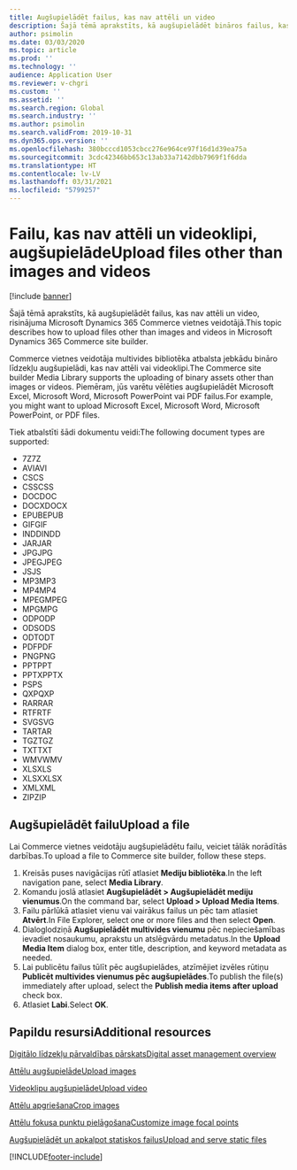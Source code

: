 ```yaml
---
title: Augšupielādēt failus, kas nav attēli un video
description: Šajā tēmā aprakstīts, kā augšupielādēt bināros failus, kas nav attēli un video, risinājuma Microsoft Dynamics 365 Commerce vietnes veidotājā.
author: psimolin
ms.date: 03/03/2020
ms.topic: article
ms.prod: ''
ms.technology: ''
audience: Application User
ms.reviewer: v-chgri
ms.custom: ''
ms.assetid: ''
ms.search.region: Global
ms.search.industry: ''
ms.author: psimolin
ms.search.validFrom: 2019-10-31
ms.dyn365.ops.version: ''
ms.openlocfilehash: 380bcccd1053cbcc276e964ce97f16d1d39ea75a
ms.sourcegitcommit: 3cdc42346bb653c13ab33a7142dbb7969f1f6dda
ms.translationtype: HT
ms.contentlocale: lv-LV
ms.lasthandoff: 03/31/2021
ms.locfileid: "5799257"
---
```

# <a name="upload-files-other-than-images-and-videos"></a><span data-ttu-id="ac8f9-103">Failu, kas nav attēli un videoklipi, augšupielāde</span><span class="sxs-lookup"><span data-stu-id="ac8f9-103">Upload files other than images and videos</span></span>

[!include [banner](includes/banner.md)]

<span data-ttu-id="ac8f9-104">Šajā tēmā aprakstīts, kā augšupielādēt failus, kas nav attēli un video, risinājuma Microsoft Dynamics 365 Commerce vietnes veidotājā.</span><span class="sxs-lookup"><span data-stu-id="ac8f9-104">This topic describes how to upload files other than images and videos in Microsoft Dynamics 365 Commerce site builder.</span></span>

<span data-ttu-id="ac8f9-105">Commerce vietnes veidotāja multivides bibliotēka atbalsta jebkādu bināro līdzekļu augšupielādi, kas nav attēli vai videoklipi.</span><span class="sxs-lookup"><span data-stu-id="ac8f9-105">The Commerce site builder Media Library supports the uploading of binary assets other than images or videos.</span></span> <span data-ttu-id="ac8f9-106">Piemēram, jūs varētu vēlēties augšupielādēt Microsoft Excel, Microsoft Word, Microsoft PowerPoint vai PDF failus.</span><span class="sxs-lookup"><span data-stu-id="ac8f9-106">For example, you might want to upload Microsoft Excel, Microsoft Word, Microsoft PowerPoint, or PDF files.</span></span>

<span data-ttu-id="ac8f9-107">Tiek atbalstīti šādi dokumentu veidi:</span><span class="sxs-lookup"><span data-stu-id="ac8f9-107">The following document types are supported:</span></span>
- <span data-ttu-id="ac8f9-108">7Z</span><span class="sxs-lookup"><span data-stu-id="ac8f9-108">7Z</span></span>
- <span data-ttu-id="ac8f9-109">AVI</span><span class="sxs-lookup"><span data-stu-id="ac8f9-109">AVI</span></span>
- <span data-ttu-id="ac8f9-110">CS</span><span class="sxs-lookup"><span data-stu-id="ac8f9-110">CS</span></span>
- <span data-ttu-id="ac8f9-111">CSS</span><span class="sxs-lookup"><span data-stu-id="ac8f9-111">CSS</span></span>
- <span data-ttu-id="ac8f9-112">DOC</span><span class="sxs-lookup"><span data-stu-id="ac8f9-112">DOC</span></span>
- <span data-ttu-id="ac8f9-113">DOCX</span><span class="sxs-lookup"><span data-stu-id="ac8f9-113">DOCX</span></span>
- <span data-ttu-id="ac8f9-114">EPUB</span><span class="sxs-lookup"><span data-stu-id="ac8f9-114">EPUB</span></span>
- <span data-ttu-id="ac8f9-115">GIF</span><span class="sxs-lookup"><span data-stu-id="ac8f9-115">GIF</span></span>
- <span data-ttu-id="ac8f9-116">INDD</span><span class="sxs-lookup"><span data-stu-id="ac8f9-116">INDD</span></span>
- <span data-ttu-id="ac8f9-117">JAR</span><span class="sxs-lookup"><span data-stu-id="ac8f9-117">JAR</span></span>
- <span data-ttu-id="ac8f9-118">JPG</span><span class="sxs-lookup"><span data-stu-id="ac8f9-118">JPG</span></span>
- <span data-ttu-id="ac8f9-119">JPEG</span><span class="sxs-lookup"><span data-stu-id="ac8f9-119">JPEG</span></span>
- <span data-ttu-id="ac8f9-120">JS</span><span class="sxs-lookup"><span data-stu-id="ac8f9-120">JS</span></span>
- <span data-ttu-id="ac8f9-121">MP3</span><span class="sxs-lookup"><span data-stu-id="ac8f9-121">MP3</span></span>
- <span data-ttu-id="ac8f9-122">MP4</span><span class="sxs-lookup"><span data-stu-id="ac8f9-122">MP4</span></span>
- <span data-ttu-id="ac8f9-123">MPEG</span><span class="sxs-lookup"><span data-stu-id="ac8f9-123">MPEG</span></span>
- <span data-ttu-id="ac8f9-124">MPG</span><span class="sxs-lookup"><span data-stu-id="ac8f9-124">MPG</span></span>
- <span data-ttu-id="ac8f9-125">ODP</span><span class="sxs-lookup"><span data-stu-id="ac8f9-125">ODP</span></span>
- <span data-ttu-id="ac8f9-126">ODS</span><span class="sxs-lookup"><span data-stu-id="ac8f9-126">ODS</span></span>
- <span data-ttu-id="ac8f9-127">ODT</span><span class="sxs-lookup"><span data-stu-id="ac8f9-127">ODT</span></span>
- <span data-ttu-id="ac8f9-128">PDF</span><span class="sxs-lookup"><span data-stu-id="ac8f9-128">PDF</span></span>
- <span data-ttu-id="ac8f9-129">PNG</span><span class="sxs-lookup"><span data-stu-id="ac8f9-129">PNG</span></span>
- <span data-ttu-id="ac8f9-130">PPT</span><span class="sxs-lookup"><span data-stu-id="ac8f9-130">PPT</span></span>
- <span data-ttu-id="ac8f9-131">PPTX</span><span class="sxs-lookup"><span data-stu-id="ac8f9-131">PPTX</span></span>
- <span data-ttu-id="ac8f9-132">PS</span><span class="sxs-lookup"><span data-stu-id="ac8f9-132">PS</span></span>
- <span data-ttu-id="ac8f9-133">QXP</span><span class="sxs-lookup"><span data-stu-id="ac8f9-133">QXP</span></span>
- <span data-ttu-id="ac8f9-134">RAR</span><span class="sxs-lookup"><span data-stu-id="ac8f9-134">RAR</span></span>
- <span data-ttu-id="ac8f9-135">RTF</span><span class="sxs-lookup"><span data-stu-id="ac8f9-135">RTF</span></span>
- <span data-ttu-id="ac8f9-136">SVG</span><span class="sxs-lookup"><span data-stu-id="ac8f9-136">SVG</span></span>
- <span data-ttu-id="ac8f9-137">TAR</span><span class="sxs-lookup"><span data-stu-id="ac8f9-137">TAR</span></span>
- <span data-ttu-id="ac8f9-138">TGZ</span><span class="sxs-lookup"><span data-stu-id="ac8f9-138">TGZ</span></span>
- <span data-ttu-id="ac8f9-139">TXT</span><span class="sxs-lookup"><span data-stu-id="ac8f9-139">TXT</span></span>
- <span data-ttu-id="ac8f9-140">WMV</span><span class="sxs-lookup"><span data-stu-id="ac8f9-140">WMV</span></span>
- <span data-ttu-id="ac8f9-141">XLS</span><span class="sxs-lookup"><span data-stu-id="ac8f9-141">XLS</span></span>
- <span data-ttu-id="ac8f9-142">XLSX</span><span class="sxs-lookup"><span data-stu-id="ac8f9-142">XLSX</span></span>
- <span data-ttu-id="ac8f9-143">XML</span><span class="sxs-lookup"><span data-stu-id="ac8f9-143">XML</span></span>
- <span data-ttu-id="ac8f9-144">ZIP</span><span class="sxs-lookup"><span data-stu-id="ac8f9-144">ZIP</span></span>

## <a name="upload-a-file"></a><span data-ttu-id="ac8f9-145">Augšupielādēt failu</span><span class="sxs-lookup"><span data-stu-id="ac8f9-145">Upload a file</span></span>

<span data-ttu-id="ac8f9-146">Lai Commerce vietnes veidotāju augšupielādētu failu, veiciet tālāk norādītās darbības.</span><span class="sxs-lookup"><span data-stu-id="ac8f9-146">To upload a file to Commerce site builder, follow these steps.</span></span>

1. <span data-ttu-id="ac8f9-147">Kreisās puses navigācijas rūtī atlasiet **Mediju bibliotēka**.</span><span class="sxs-lookup"><span data-stu-id="ac8f9-147">In the left navigation pane, select **Media Library**.</span></span>
1. <span data-ttu-id="ac8f9-148">Komandu joslā atlasiet **Augšupielādēt \> Augšupielādēt mediju vienumus**.</span><span class="sxs-lookup"><span data-stu-id="ac8f9-148">On the command bar, select **Upload \> Upload Media Items**.</span></span>
1. <span data-ttu-id="ac8f9-149">Failu pārlūkā atlasiet vienu vai vairākus failus un pēc tam atlasiet **Atvērt**.</span><span class="sxs-lookup"><span data-stu-id="ac8f9-149">In File Explorer, select one or more files and then select **Open**.</span></span>
1. <span data-ttu-id="ac8f9-150">Dialoglodziņā **Augšupielādēt multivides vienumu** pēc nepieciešamības ievadiet nosaukumu, aprakstu un atslēgvārdu metadatus.</span><span class="sxs-lookup"><span data-stu-id="ac8f9-150">In the **Upload Media Item** dialog box, enter title, description, and keyword metadata as needed.</span></span>
1. <span data-ttu-id="ac8f9-151">Lai publicētu failus tūlīt pēc augšupielādes, atzīmējiet izvēles rūtiņu **Publicēt multivides vienumus pēc augšupielādes**.</span><span class="sxs-lookup"><span data-stu-id="ac8f9-151">To publish the file(s) immediately after upload, select the **Publish media items after upload** check box.</span></span>
1. <span data-ttu-id="ac8f9-152">Atlasiet **Labi**.</span><span class="sxs-lookup"><span data-stu-id="ac8f9-152">Select **OK**.</span></span>

## <a name="additional-resources"></a><span data-ttu-id="ac8f9-153">Papildu resursi</span><span class="sxs-lookup"><span data-stu-id="ac8f9-153">Additional resources</span></span>

[<span data-ttu-id="ac8f9-154">Digitālo līdzekļu pārvaldības pārskats</span><span class="sxs-lookup"><span data-stu-id="ac8f9-154">Digital asset management overview</span></span>](dam-overview.md)

[<span data-ttu-id="ac8f9-155">Attēlu augšupielāde</span><span class="sxs-lookup"><span data-stu-id="ac8f9-155">Upload images</span></span>](dam-upload-images.md)

[<span data-ttu-id="ac8f9-156">Videoklipu augšupielāde</span><span class="sxs-lookup"><span data-stu-id="ac8f9-156">Upload video</span></span>](dam-upload-video.md)

[<span data-ttu-id="ac8f9-157">Attēlu apgriešana</span><span class="sxs-lookup"><span data-stu-id="ac8f9-157">Crop images</span></span>](dam-crop-images.md)

[<span data-ttu-id="ac8f9-158">Attēlu fokusa punktu pielāgošana</span><span class="sxs-lookup"><span data-stu-id="ac8f9-158">Customize image focal points</span></span>](dam-custom-focal-point.md)

[<span data-ttu-id="ac8f9-159">Augšupielādēt un apkalpot statiskos failus</span><span class="sxs-lookup"><span data-stu-id="ac8f9-159">Upload and serve static files</span></span>](upload-serve-static-files.md)


[!INCLUDE[footer-include](../includes/footer-banner.md)]
